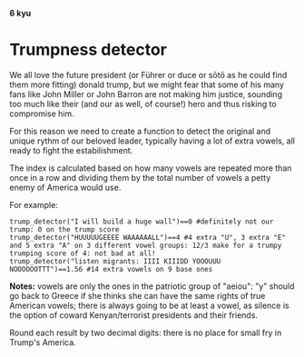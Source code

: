 **6 kyu**
# Trumpness detector

We all love the future president (or Führer or duce or sōtō as he could find them more fitting) donald trump, but we might fear that some of his many fans like John Miller or John Barron are not making him justice, sounding too much like their (and our as well, of course!) hero and thus risking to compromise him.

For this reason we need to create a function to detect the original and unique rythm of our beloved leader, typically having a lot of extra vowels, all ready to fight the estabilishment.

The index is calculated based on how many vowels are repeated more than once in a row and dividing them by the total number of vowels a petty enemy of America would use.

For example:
```
trump_detector("I will build a huge wall")==0 #definitely not our trump: 0 on the trump score
trump_detector("HUUUUUGEEEE WAAAAAALL")==4 #4 extra "U", 3 extra "E" and 5 extra "A" on 3 different vowel groups: 12/3 make for a trumpy trumping score of 4: not bad at all!
trump_detector("listen migrants: IIII KIIIDD YOOOUUU NOOOOOOTTT")==1.56 #14 extra vowels on 9 base ones
```
**Notes:** vowels are only the ones in the patriotic group of "aeiou": "y" should go back to Greece if she thinks she can have the same rights of true American vowels; there is always going to be at least a vowel, as silence is the option of coward Kenyan/terrorist presidents and their friends.

Round each result by two decimal digits: there is no place for small fry in Trump's America.
